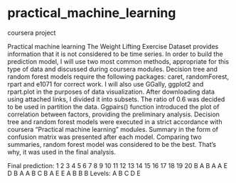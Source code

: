 # practical_machine_learning
coursera project

Practical machine learning 
The Weight Lifting Exercise Dataset provides information that it is not considered to be time series. In order to build the prediction model, I will use two most common methods, appropriate for this type of data and discussed during coursera modules. Decision tree and random forest models require the following packages: caret, randomForest, rpart and e1071 for correct work. I will also use GGally, ggplot2 and rpart.plot in the purposes of data visualization. 
After downloading data using attached links, I divided it into subsets. The ratio of 0.6 was decided to be used in partition the data. 
Ggpairs() function introduced the plot of correlation between factors, providing the preliminary analysis. 
Decision tree and random forest models were executed in a strict accordance with coursera “Practical machine learning” modules. Summary in the form of confusion matrix was presented after each model. 
Comparing two summaries, random forest model was considered to be the best. That’s why, it was used in the final analysis. 


Final prediction:
1  2  3  4  5  6  7  8  9 10 11 12 13 14 15 16 17 18 19 20 
B  A  B  A  A  E  D  B  A  A  B  C  B  A  E  E  A  B  B  B 
Levels: A B C D E
